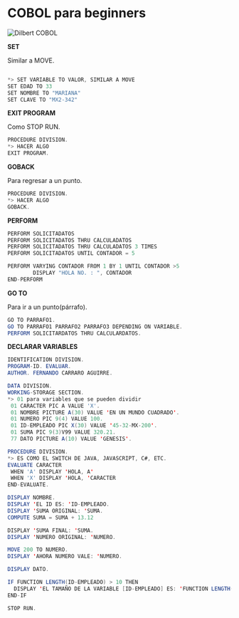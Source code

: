 # COBOL para beginners


![Dilbert COBOL](https://1.bp.blogspot.com/-sQVrVJ7NQ_w/XdAk6uF9MxI/AAAAAAAAByg/YHyITfmywDkWUwJEKvS7GE1zbIXY5MVPACLcBGAsYHQ/s1600/dilbert-cobol-programmer-dinosaur1.gif)

**SET**

Similar a MOVE.

```java

*> SET VARIABLE TO VALOR, SIMILAR A MOVE
SET EDAD TO 33
SET NOMBRE TO "MARIANA"
SET CLAVE TO "MX2-342"

```

**EXIT PROGRAM**

Como STOP RUN.

```java
PROCEDURE DIVISION.
*> HACER ALGO
EXIT PROGRAM.
```

**GOBACK**

Para regresar a un punto.

```java
PROCEDURE DIVISION.
*> HACER ALGO
GOBACK.
```

**PERFORM**


```java
PERFORM SOLICITADATOS
PERFORM SOLICITADATOS THRU CALCULADATOS 
PERFORM SOLICITADATOS THRU CALCULADATOS 3 TIMES
PERFORM SOLICITADATOS UNTIL CONTADOR = 5

PERFORM VARYING CONTADOR FROM 1 BY 1 UNTIL CONTADOR >5
        DISPLAY "HOLA NO. : ", CONTADOR
END-PERFORM

```


**GO TO**

Para ir a un punto(párrafo).

```java
GO TO PARRAFO1.
GO TO PARRAFO1 PARRAFO2 PARRAFO3 DEPENDING ON VARIABLE.
PERFORM SOLICITARDATOS THRU CALCULARDATOS.
```


**DECLARAR VARIABLES**

```java
IDENTIFICATION DIVISION.
PROGRAM-ID. EVALUAR.
AUTHOR. FERNANDO CARRARO AGUIRRE.

DATA DIVISION.
WORKING-STORAGE SECTION.
*> 01 para variables que se pueden dividir
 01 CARACTER PIC A VALUE 'X'.
 01 NOMBRE PICTURE A(30) VALUE 'EN UN MUNDO CUADRADO'.
 01 NUMERO PIC 9(4) VALUE 100.
 01 ID-EMPLEADO PIC X(30) VALUE '45-32-MX-200'.
 01 SUMA PIC 9(3)V99 VALUE 320.21.
 77 DATO PICTURE A(10) VALUE 'GENESIS'.

PROCEDURE DIVISION.
*> ES COMO EL SWITCH DE JAVA, JAVASCRIPT, C#, ETC.
EVALUATE CARACTER
 WHEN 'A' DISPLAY 'HOLA, A'
 WHEN 'X' DISPLAY 'HOLA, 'CARACTER
END-EVALUATE.

DISPLAY NOMBRE.
DISPLAY 'EL ID ES: 'ID-EMPLEADO.
DISPLAY 'SUMA ORIGINAL: 'SUMA.
COMPUTE SUMA = SUMA + 13.12

DISPLAY 'SUMA FINAL: 'SUMA.
DISPLAY 'NUMERO ORIGINAL: 'NUMERO.

MOVE 200 TO NUMERO.
DISPLAY 'AHORA NUMERO VALE: 'NUMERO.

DISPLAY DATO.

IF FUNCTION LENGTH(ID-EMPLEADO) > 10 THEN
  DISPLAY 'EL TAMAÑO DE LA VARIABLE [ID-EMPLEADO] ES: 'FUNCTION LENGTH(ID-EMPLEADO)
END-IF

STOP RUN.
```
